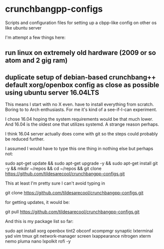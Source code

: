 # crunchbangpp-configs
Scripts and configuration files for setting up a cbpp-like config on other os like ubuntu server

I'm attempt a few things here:
## run linux on extremely old hardware (2009 or so atom and 2 gig ram)
## duplicate setup of debian-based crunchbang++ default xorg/openbox config as close as possible using ubuntu server 16.04LTS

This means I start with no X even. have to install everything from scratch. Boring to to Arch enthusiasts. For me it's kind of a see-if-I-can experiment.

I chose 16.04 hoping the system requirements would be that much lower. And 16.04 is the oldest one that utilizes systemd. A strange reason perhaps.

I think 16.04 server actually does come with git so the steps could probably be reduced further.

I assumed I would have to type this one thing in nothing else but perhaps not:

sudo apt-get update && sudo apt-get upgrade -y && sudo apt-get install git -y && mkdir ~/repos && cd ~/repos && git clone https://github.com/tildesarecool/crunchbangpp-configs.git

This at least I'm pretty sure I can't avoid typing in 

git clone https://github.com/tildesarecool/crunchbangpp-configs.git

for getting updates, it would be:

git pull https://github.com/tildesarecool/crunchbangpp-configs.git


And this is my package list so far:

sudo apt install xorg openbox tint2 obconf xcompmgr synaptic lxterminal yad vim tmux git network-manager screen lxappearance nitrogen xterm nemo pluma nano lxpolkit rofi -y

